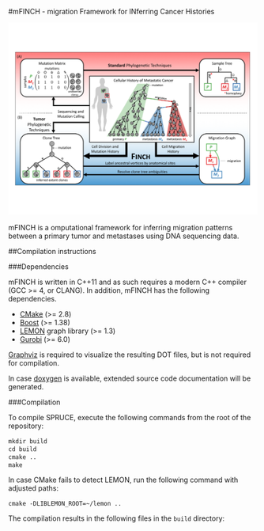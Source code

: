#mFINCH - migration Framework for INferring Cancer Histories

![overview.png](doc/overview.png)

mFINCH is a omputational framework for inferring migration patterns between a primary tumor and metastases using DNA sequencing data.

##Compilation instructions

###Dependencies

mFINCH is written in C++11 and as such requires a modern C++ compiler
(GCC >= 4, or CLANG). In addition, mFINCH has the following
dependencies.

* [CMake](http://www.cmake.org/) (>= 2.8)
* [Boost](http://www.boost.org) (>= 1.38)
* [LEMON](http://lemon.cs.elte.hu/trac/lemon) graph library (>= 1.3)
* [Gurobi](http://www.gurobi.com) (>= 6.0)

[Graphviz](http://www.graphviz.org) is required to visualize the resulting DOT files, but is not required for compilation.

In case [doxygen](http://www.stack.nl/~dimitri/doxygen/) is available, extended source code documentation will be generated.

###Compilation

To compile SPRUCE, execute the following commands from the root of the repository:

    mkdir build
    cd build
    cmake ..
    make
    
In case CMake fails to detect LEMON, run the following command with adjusted paths:

	cmake -DLIBLEMON_ROOT=~/lemon ..
	
The compilation results in the following files in the `build` directory:

